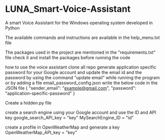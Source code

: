 # LUNA_Smart-Voice-Assistant
A smart Voice Assistant for the Windows operating system developed in Python

The available commands and instructions are available in the help_menu.txt file

The packages used in the project are mentioned in the "requirements.txt" file check it and install the packages before running the code

how to use the voice assistant
clone all repo
generate application specific password for your Google account and update the email id and the password by using the command "update email" while running the program
or by adding a file email_password_config.json write the below code in the JSON file
{ "sender_email": "example@gmail.com", "password": "application-specific-password" }

Create a hidden.py file 

create a search engine using your Google account and use the ID and API key
google_search_API_key = "key"
MySearchEngine_ID = "id"

create a profile in OpenWeatherMap and generate a key
OpenWeatherMap_API_key = "key"


